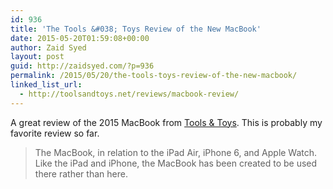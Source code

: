 ```yaml
---
id: 936
title: 'The Tools &#038; Toys Review of the New MacBook'
date: 2015-05-20T01:59:08+00:00
author: Zaid Syed
layout: post
guid: http://zaidsyed.com/?p=936
permalink: /2015/05/20/the-tools-toys-review-of-the-new-macbook/
linked_list_url:
  - http://toolsandtoys.net/reviews/macbook-review/
---
```

A great review of the 2015 MacBook from [Tools & Toys](http://toolsandtoys.net/). This is probably my favorite review so far.

> The MacBook, in relation to the iPad Air, iPhone 6, and Apple Watch. Like the iPad and iPhone, the MacBook has been created to be used there rather than here.